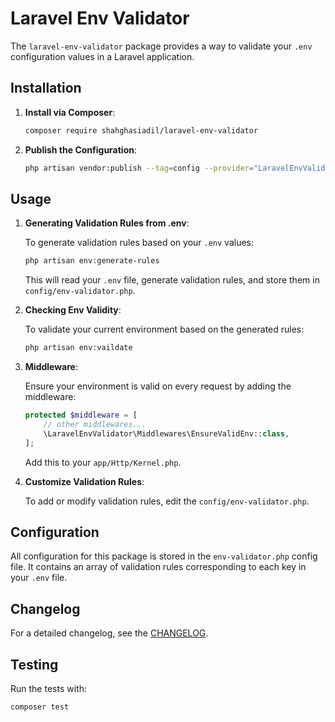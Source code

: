 # Laravel Env Validator

The `laravel-env-validator` package provides a way to validate your `.env` configuration values in a Laravel application.

## Installation

1. **Install via Composer**:

   ```bash
   composer require shahghasiadil/laravel-env-validator
   ```

2. **Publish the Configuration**:

   ```bash
   php artisan vendor:publish --tag=config --provider="LaravelEnvValidator\LaravelEnvValidatorServiceProvider"
   ```

## Usage

1. **Generating Validation Rules from .env**:

   To generate validation rules based on your `.env` values:

   ```bash
   php artisan env:generate-rules
   ```

   This will read your `.env` file, generate validation rules, and store them in `config/env-validator.php`.

2. **Checking Env Validity**:

   To validate your current environment based on the generated rules:

   ```bash
   php artisan env:vaildate
   ```

3. **Middleware**:

   Ensure your environment is valid on every request by adding the middleware:

   ```php
   protected $middleware = [
       // other middlewares...
       \LaravelEnvValidator\Middlewares\EnsureValidEnv::class,
   ];
   ```

   Add this to your `app/Http/Kernel.php`.

4. **Customize Validation Rules**:

   To add or modify validation rules, edit the `config/env-validator.php`.

## Configuration

All configuration for this package is stored in the `env-validator.php` config file. It contains an array of validation rules corresponding to each key in your `.env` file.

## Changelog

For a detailed changelog, see the [CHANGELOG](CHANGELOG.md).

## Testing

Run the tests with:

```bash
composer test
```

